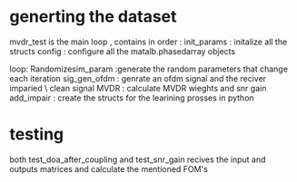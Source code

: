 
# generting the dataset
mvdr_test is the main loop , contains in order : 
init_params : initalize all the structs 
config : configure all the matalb.phasedarray objects

loop: 
Randomizesim_param :generate the random parameters that change each iteration
sig_gen_ofdm : genrate an ofdm signal and the reciver imparied \ clean signal
MVDR  : calculate MVDR wieghts and snr gain
add_impair : create the structs for the learining prosses in python

# testing
both test_doa_after_coupling and test_snr_gain 
recives the input and outputs matrices and calculate the mentioned FOM's
